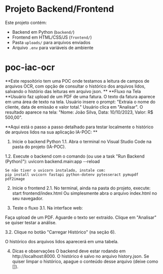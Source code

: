 # Projeto Backend/Frontend

Este projeto contém:
- Backend em Python (`backend/`)
- Frontend em HTML/CSS/JS (`frontend/`)
- Pasta `uploads/` para arquivos enviados
- Arquivo `.env` para variáveis de ambiente

# poc-iac-ocr

**Este repsoitório tem uma POC onde testamos a leitura de campos de arquivos OCR, com opção de consultar o histórico dos arquivos lidos, salvando o histório das leituras em arquivo json.
**
**Fluxo na Tela
**Usuário faz upload de um PDF de uma fatura.
O texto da fatura aparece em uma área de texto na tela.
Usuário insere o prompt: "Extraia o nome do cliente, data de emissão e valor total."
Usuário clica em "Analisar".
O resultado aparece na tela: "Nome: João Silva, Data: 10/10/2023, Valor: R$ 500,00".

**Aqui está o passo a passo detalhado para testar localmente o histórico de arquivos lidos na sua aplicação IA-POC:
**
1. Inicie o backend Python
1.1. Abra o terminal no Visual Studio Code na pasta do projeto (IA-POC).

1.2. Execute o backend com o comando (ou use a task "Run Backend (Python)"):
	uvicorn backend.main:app --reload
	
	Se não tiver o uvicorn instalado, instale com: 
	pip install uvicorn fastapi python-dotenv pytesseract pymupdf pdf2image

2. Inicie o frontend
2.1. No terminal, ainda na pasta do projeto, execute:
	start frontend/index.html
	Ou simplesmente abra o arquivo index.html no seu navegador.

3. Teste o fluxo
3.1. Na interface web:

Faça upload de um PDF.
Aguarde o texto ser extraído.
Clique em "Analisar" se quiser testar a análise.

3.2. Clique no botão "Carregar Histórico" (na seção 6).

O histórico dos arquivos lidos aparecerá em uma tabela.

4. Dicas e observações
O backend deve estar rodando em http://localhost:8000.
O histórico é salvo no arquivo history.json.
Se quiser limpar o histórico, apague o conteúdo desse arquivo (deixe como []).
